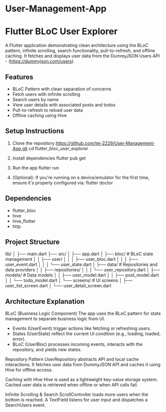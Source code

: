 # User-Management-App

# Flutter BLoC User Explorer
A Flutter application demonstrating clean architecture using the BLoC pattern, infinite scrolling, search functionality, pull-to-refresh, and offline caching. It fetches and displays user data from the DummyJSON Users API - (https://dummyjson.com/users).

## Features
- BLoC Pattern with clean separation of concerns
- Fetch users with infinite scrolling
- Search users by name
- View user details with associated posts and todos
- Pull-to-refresh to reload user data
- Offline caching using Hive

## Setup Instructions
1. Clone the repository
   https://github.com/tej-2229/User-Management-App.git
   cd flutter_bloc_user_explorer

3. Install dependencies
   flutter pub get

4. Run the app
   flutter run

5. (Optional): If you're running on a device/emulator for the first time, ensure it's properly configured via:
   flutter doctor

## Dependencies
- flutter_bloc
- hive
- hive_flutter
- http

## Project Structure
lib/
│
├── main.dart
├── src/
│   ├── app.dart
│   ├── bloc/                  # BLoC state management
│   │   ├── user/
│   │   │   ├── user_bloc.dart
│   │   │   ├── user_event.dart
│   │   │   └── user_state.dart
│   ├── data/                  # Repositories and data providers
│   │   ├── repositories/
│   │   │   └── user_repository.dart
│   ├── models/                # Data models
│   │   ├── user_model.dart
│   │   ├── post_model.dart
│   │   └── todo_model.dart
│   └── screens/               # UI screens
│       ├── user_list_screen.dart
│       └── user_detail_screen.dart

## Architecture Explanation
BLoC (Business Logic Component)
The app uses the BLoC pattern for state management to separate business logic from UI.
  - Events (UserEvent) trigger actions like fetching or refreshing users.
  - States (UserState) reflect the current UI condition (e.g., loading, loaded, error).
  - BLoC (UserBloc) processes incoming events, interacts with the repository, and yields new states.

Repository Pattern
UserRepository abstracts API and local cache interactions. It fetches user data from DummyJSON API and caches it using Hive for offline access.

Caching with Hive
Hive is used as a lightweight key-value storage system. Cached user data is retrieved when offline or when API calls fail.

Infinite Scrolling & Search
ScrollController loads more users when the bottom is reached.
A TextField listens for user input and dispatches a SearchUsers event.

